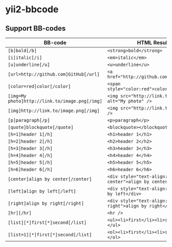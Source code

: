 # yii2-bbcode

## Support BB-codes

| **BB-code** | **HTML Result**  |
|-------------|-----------|
| ```[b]bold[/b]``` | ```<strong>bold</strong>``` |
| ```[i]italic[/i]``` | ```<em>italic</em>``` |
| ```[u]underline[/u]``` | ```<u>underline</u>``` |
| ```[url=http://github.com]GitHub[/url]``` | ```<a href="http://github.com">GitHub</a>``` |
| ```[color=red]color[/color]``` | ```<span style="color:red">color</span>``` |
| ```[img=My photo]http://link.to/image.png[/img]``` | ```<img src="http://link.to/image.png" alt="My photo" />``` |
| ```[img]http://link.to/image.png[/img]``` | ```<img src="http://link.to/image.png" />``` |
| ```[p]paragraph[/p]``` | ```<p>paragraph</p>``` |
| ```[quote]blockquote[/quote]``` | ```<blockquote></blockquote>``` |
| ```[h=1]header 1[/h]``` | ```<h1>header 1</h1>``` |
| ```[h=2]header 2[/h]``` | ```<h2>header 2</h2>``` |
| ```[h=3]header 3[/h]``` | ```<h3>header 3</h3>``` |
| ```[h=4]header 4[/h]``` | ```<h4>header 4</h4>``` |
| ```[h=5]header 5[/h]``` | ```<h5>header 5</h5>``` |
| ```[h=6]header 6[/h]``` | ```<h6>header 6</h6>``` |
| ```[center]align by center[/center]``` | ```<div style="text-align: center">align by center</div>``` |
| ```[left]align by left[/left]``` | ```<div style="text-align: left">align by left</div>``` |
| ```[right]align by right[/right]``` | ```<div style="text-align: right">align by right</div>``` |
| ```[hr][/hr]``` | ```<hr />``` |
| ```[list][*]first[*]second[/list]``` | ```<ul><li>first</li><li>second</li></ul>``` |
| ```[list=1][*]first[*]second[/list]``` | ```<ol><li>first</li><li>second</li></ol>``` |
